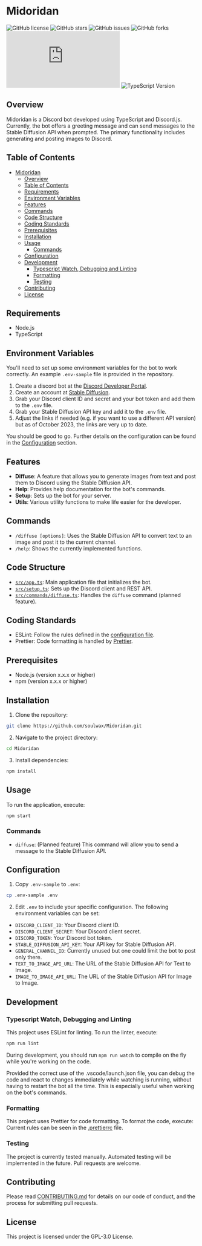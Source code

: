 # Midoridan

![GitHub license](https://img.shields.io/github/license/soulwax/Midoridan)
![GitHub stars](https://img.shields.io/github/stars/soulwax/Midoridan)
![GitHub issues](https://img.shields.io/github/issues/soulwax/Midoridan)
![GitHub forks](https://img.shields.io/github/forks/soulwax/Midoridan)
![Node.js Version](https://img.shields.io/node/v/discord.js)
![TypeScript Version](https://img.shields.io/npm/types/typescript)

## Overview

Midoridan is a Discord bot developed using TypeScript and Discord.js. Currently, the bot offers a greeting message and can send messages to the Stable Diffusion API when prompted. The primary functionality includes generating and posting images to Discord.

## Table of Contents

- [Midoridan](#midoridan)
  - [Overview](#overview)
  - [Table of Contents](#table-of-contents)
  - [Requirements](#requirements)
  - [Environment Variables](#environment-variables)
  - [Features](#features)
  - [Commands](#commands)
  - [Code Structure](#code-structure)
  - [Coding Standards](#coding-standards)
  - [Prerequisites](#prerequisites)
  - [Installation](#installation)
  - [Usage](#usage)
    - [Commands](#commands-1)
  - [Configuration](#configuration)
  - [Development](#development)
    - [Typescript Watch, Debugging and Linting](#typescript-watch-debugging-and-linting)
    - [Formatting](#formatting)
    - [Testing](#testing)
  - [Contributing](#contributing)
  - [License](#license)

## Requirements

- Node.js
- TypeScript

## Environment Variables

You'll need to set up some environment variables for the bot to work correctly. An example `.env-sample` file is provided in the repository.

1. Create a discord bot at the [Discord Developer Portal](https://discord.com/developers/applications).
2. Create an account at [Stable Diffusion](https://platform.stability.ai/).
3. Grab your Discord client ID and secret and your bot token and add them to the `.env` file.
4. Grab your Stable Diffusion API key and add it to the `.env` file.
5. Adjust the links if needed (e.g. if you want to use a different API version) but as of October 2023, the links are very up to date.

You should be good to go. Further details on the configuration can be found in the [Configuration](#configuration) section.

## Features

- **Diffuse**: A feature that allows you to generate images from text and post them to Discord using the Stable Diffusion API.
- **Help**: Provides help documentation for the bot's commands.
- **Setup**: Sets up the bot for your server.
- **Utils**: Various utility functions to make life easier for the developer.

## Commands

- `/diffuse [options]`: Uses the Stable Diffusion API to convert text to an image and post it to the current channel.
- `/help`: Shows the currently implemented functions.

## Code Structure

- [`src/app.ts`](https://github.com/soulwax/Midoridan/blob/main/src/app.ts): Main application file that initializes the bot.
- [`src/setup.ts`](https://github.com/soulwax/Midoridan/blob/main/src/setup.ts): Sets up the Discord client and REST API.
- [`src/commands/diffuse.ts`](https://github.com/soulwax/Midoridan/blob/main/src/commands/diffuse.ts): Handles the `diffuse` command (planned feature).

## Coding Standards

- ESLint: Follow the rules defined in the [configuration file](https://github.com/soulwax/Midoridan/blob/main/.eslintrc.js).
- Prettier: Code formatting is handled by [Prettier](https://github.com/soulwax/Midoridan/blob/main/.prettierrc).

## Prerequisites

- Node.js (version x.x.x or higher)
- npm (version x.x.x or higher)

## Installation

1. Clone the repository:

```bash
git clone https://github.com/soulwax/Midoridan.git
```

2. Navigate to the project directory:

```bash
cd Midoridan
```

3. Install dependencies:

```bash
npm install
```

## Usage

To run the application, execute:

```bash
npm start
```

### Commands

- `diffuse`: (Planned feature) This command will allow you to send a message to the Stable Diffusion API.

## Configuration

1. Copy `.env-sample` to `.env`:

```bash
cp .env-sample .env
```

2. Edit `.env` to include your specific configuration. The following environment variables can be set:

- `DISCORD_CLIENT_ID`: Your Discord client ID.
- `DISCORD_CLIENT_SECRET`: Your Discord client secret.
- `DISCORD_TOKEN`: Your Discord bot token.
- `STABLE_DIFFUSION_API_KEY`: Your API key for Stable Diffusion API.
- `GENERAL_CHANNEL_ID`: Currently unused but one could limit the bot to post only there.
- `TEXT_TO_IMAGE_API_URL`: The URL of the Stable Diffusion API for Text to Image.
- `IMAGE_TO_IMAGE_API_URL`: The URL of the Stable Diffusion API for Image to Image.

## Development

### Typescript Watch, Debugging and Linting

This project uses ESLint for linting. To run the linter, execute:

```bash
npm run lint
```

During development, you should run `npm run watch` to compile on the fly while you're working on the code.

Provided the correct use of the .vscode/launch.json file, you can debug the code and react to changes immediately while watching is running, without having to restart the bot all the time. This is especially useful when working on the bot's commands.

### Formatting

This project uses Prettier for code formatting. To format the code, execute:
Current rules can be seen in the [.prettierrc](.prettierrc) file.

### Testing

The project is currently tested manually. Automated testing will be implemented in the future. Pull requests are welcome.

## Contributing

Please read [CONTRIBUTING.md](CONTRIBUTING.md) for details on our code of conduct, and the process for submitting pull requests.

## License

This project is licensed under the GPL-3.0 License.
